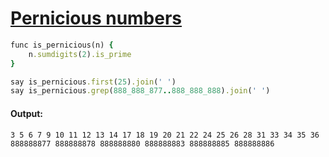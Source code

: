 [1]: https://rosettacode.org/wiki/Pernicious_numbers

# [Pernicious numbers][1]

```ruby
func is_pernicious(n) {
    n.sumdigits(2).is_prime
}

say is_pernicious.first(25).join(' ')
say is_pernicious.grep(888_888_877..888_888_888).join(' ')
```

#### Output:
```
3 5 6 7 9 10 11 12 13 14 17 18 19 20 21 22 24 25 26 28 31 33 34 35 36
888888877 888888878 888888880 888888883 888888885 888888886
```
